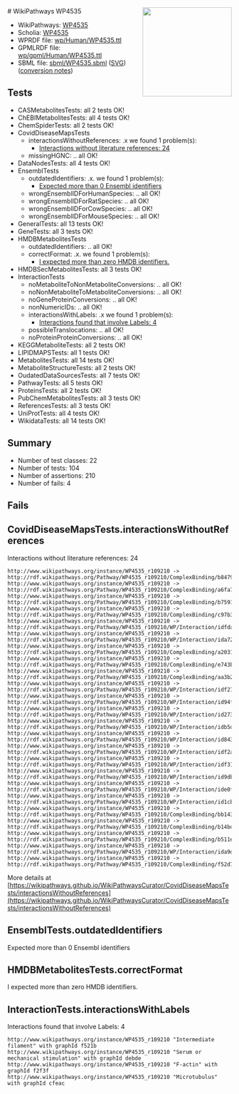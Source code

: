 <img style="float: right; width: 200px" src="../logo.png" />
# WikiPathways WP4535

* WikiPathways: [WP4535](https://identifiers.org/wikipathways:WP4535)
* Scholia: [WP4535](https://scholia.toolforge.org/wikipathways/WP4535)
* WPRDF file: [wp/Human/WP4535.ttl](../wp/Human/WP4535.ttl)
* GPMLRDF file: [wp/gpml/Human/WP4535.ttl](../wp/gpml/Human/WP4535.ttl)
* SBML file: [sbml/WP4535.sbml](../sbml/WP4535.sbml) ([SVG](../sbml/WP4535.svg)) ([conversion notes](../sbml/WP4535.txt))

## Tests
* CASMetabolitesTests: all 2 tests OK!
* ChEBIMetabolitesTests: all 4 tests OK!
* ChemSpiderTests: all 2 tests OK!
* CovidDiseaseMapsTests
    * interactionsWithoutReferences: .x we found 1 problem(s):
        * [Interactions without literature references: 24](#9701cd04)
    * missingHGNC: .. all OK!
* DataNodesTests: all 4 tests OK!
* EnsemblTests
    * outdatedIdentifiers: .x. we found 1 problem(s):
        * [Expected more than 0 Ensembl identifiers](#f44398b7)
    * wrongEnsemblIDForHumanSpecies: .. all OK!
    * wrongEnsemblIDForRatSpecies: .. all OK!
    * wrongEnsemblIDForCowSpecies: .. all OK!
    * wrongEnsemblIDForMouseSpecies: .. all OK!
* GeneralTests: all 13 tests OK!
* GeneTests: all 3 tests OK!
* HMDBMetabolitesTests
    * outdatedIdentifiers: .. all OK!
    * correctFormat: .x. we found 1 problem(s):
        * [I expected more than zero HMDB identifiers.](#ad154c1e)
* HMDBSecMetabolitesTests: all 3 tests OK!
* InteractionTests
    * noMetaboliteToNonMetaboliteConversions: .. all OK!
    * noNonMetaboliteToMetaboliteConversions: .. all OK!
    * noGeneProteinConversions: .. all OK!
    * nonNumericIDs: .. all OK!
    * interactionsWithLabels: .x we found 1 problem(s):
        * [Interactions found that involve Labels: 4](#630d267b)
    * possibleTranslocations: .. all OK!
    * noProteinProteinConversions: .. all OK!
* KEGGMetaboliteTests: all 2 tests OK!
* LIPIDMAPSTests: all 1 tests OK!
* MetabolitesTests: all 14 tests OK!
* MetaboliteStructureTests: all 2 tests OK!
* OudatedDataSourcesTests: all 7 tests OK!
* PathwayTests: all 5 tests OK!
* ProteinsTests: all 2 tests OK!
* PubChemMetabolitesTests: all 3 tests OK!
* ReferencesTests: all 3 tests OK!
* UniProtTests: all 4 tests OK!
* WikidataTests: all 14 tests OK!


## Summary

* Number of test classes: 22
* Number of tests: 104
* Number of assertions: 210
* Number of fails: 4

## Fails

<a name="9701cd04" />

## CovidDiseaseMapsTests.interactionsWithoutReferences

Interactions without literature references: 24
```
http://www.wikipathways.org/instance/WP4535_r109210 -> http://rdf.wikipathways.org/Pathway/WP4535_r109210/ComplexBinding/b8479
http://www.wikipathways.org/instance/WP4535_r109210 -> http://rdf.wikipathways.org/Pathway/WP4535_r109210/ComplexBinding/a6fa7
http://www.wikipathways.org/instance/WP4535_r109210 -> http://rdf.wikipathways.org/Pathway/WP4535_r109210/ComplexBinding/b7591
http://www.wikipathways.org/instance/WP4535_r109210 -> http://rdf.wikipathways.org/Pathway/WP4535_r109210/ComplexBinding/c97b3
http://www.wikipathways.org/instance/WP4535_r109210 -> http://rdf.wikipathways.org/Pathway/WP4535_r109210/WP/Interaction/idfda7133b
http://www.wikipathways.org/instance/WP4535_r109210 -> http://rdf.wikipathways.org/Pathway/WP4535_r109210/WP/Interaction/ida723b3c
http://www.wikipathways.org/instance/WP4535_r109210 -> http://rdf.wikipathways.org/Pathway/WP4535_r109210/ComplexBinding/a2031
http://www.wikipathways.org/instance/WP4535_r109210 -> http://rdf.wikipathways.org/Pathway/WP4535_r109210/ComplexBinding/e743b
http://www.wikipathways.org/instance/WP4535_r109210 -> http://rdf.wikipathways.org/Pathway/WP4535_r109210/ComplexBinding/aa3b2
http://www.wikipathways.org/instance/WP4535_r109210 -> http://rdf.wikipathways.org/Pathway/WP4535_r109210/WP/Interaction/idf27ebf8c
http://www.wikipathways.org/instance/WP4535_r109210 -> http://rdf.wikipathways.org/Pathway/WP4535_r109210/WP/Interaction/id94ff748b
http://www.wikipathways.org/instance/WP4535_r109210 -> http://rdf.wikipathways.org/Pathway/WP4535_r109210/WP/Interaction/id2734ac8
http://www.wikipathways.org/instance/WP4535_r109210 -> http://rdf.wikipathways.org/Pathway/WP4535_r109210/WP/Interaction/idb5d2340c
http://www.wikipathways.org/instance/WP4535_r109210 -> http://rdf.wikipathways.org/Pathway/WP4535_r109210/WP/Interaction/id843bc08e
http://www.wikipathways.org/instance/WP4535_r109210 -> http://rdf.wikipathways.org/Pathway/WP4535_r109210/WP/Interaction/idf2a594b9
http://www.wikipathways.org/instance/WP4535_r109210 -> http://rdf.wikipathways.org/Pathway/WP4535_r109210/WP/Interaction/idf31be2a
http://www.wikipathways.org/instance/WP4535_r109210 -> http://rdf.wikipathways.org/Pathway/WP4535_r109210/WP/Interaction/id9dbfdeec
http://www.wikipathways.org/instance/WP4535_r109210 -> http://rdf.wikipathways.org/Pathway/WP4535_r109210/WP/Interaction/ide0f99e41
http://www.wikipathways.org/instance/WP4535_r109210 -> http://rdf.wikipathways.org/Pathway/WP4535_r109210/WP/Interaction/id1cbf06ce
http://www.wikipathways.org/instance/WP4535_r109210 -> http://rdf.wikipathways.org/Pathway/WP4535_r109210/ComplexBinding/bb143
http://www.wikipathways.org/instance/WP4535_r109210 -> http://rdf.wikipathways.org/Pathway/WP4535_r109210/ComplexBinding/b14bd
http://www.wikipathways.org/instance/WP4535_r109210 -> http://rdf.wikipathways.org/Pathway/WP4535_r109210/ComplexBinding/b511e
http://www.wikipathways.org/instance/WP4535_r109210 -> http://rdf.wikipathways.org/Pathway/WP4535_r109210/WP/Interaction/ida9daf209
http://www.wikipathways.org/instance/WP4535_r109210 -> http://rdf.wikipathways.org/Pathway/WP4535_r109210/ComplexBinding/f52d7
```

More details at [https://wikipathways.github.io/WikiPathwaysCurator/CovidDiseaseMapsTests/interactionsWithoutReferences](https://wikipathways.github.io/WikiPathwaysCurator/CovidDiseaseMapsTests/interactionsWithoutReferences)

<a name="f44398b7" />

## EnsemblTests.outdatedIdentifiers

Expected more than 0 Ensembl identifiers
<a name="ad154c1e" />

## HMDBMetabolitesTests.correctFormat

I expected more than zero HMDB identifiers.
<a name="630d267b" />

## InteractionTests.interactionsWithLabels

Interactions found that involve Labels: 4
```
http://www.wikipathways.org/instance/WP4535_r109210 "Intermediate filament" with graphId f521b
http://www.wikipathways.org/instance/WP4535_r109210 "Serum or 
mechanical stimulation" with graphId debde
http://www.wikipathways.org/instance/WP4535_r109210 "F-actin" with graphId f2f3f
http://www.wikipathways.org/instance/WP4535_r109210 "Microtubulus" with graphId cfeac
```

